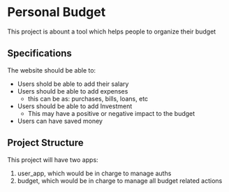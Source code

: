 # Personal Budget
This project is abount a tool which helps people to organize their budget   

## Specifications
The website should be able to:

- Users shold be able to add their salary
- Users should be able to add expenses
    - this can be as: purchases, bills, loans, etc
- Users should be able to add Investment
    - This may have a positive or negative impact to the budget
- Users can have saved money


## Project Structure
This project will have two apps:
1. user_app, which would be in charge to manage auths
2. budget, which would be in charge to manage all budget related actions

